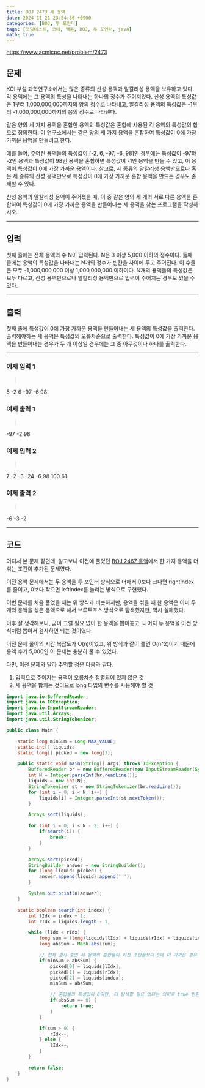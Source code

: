 ```yaml
---
title: BOJ 2473 세 용액
date: 2024-11-21 23:54:36 +0900
categories: [BOJ, 투 포인터]
tags: [코딩테스트, 코테, 백준, BOJ, 투 포인터, java]
math: true
---
```


<https://www.acmicpc.net/problem/2473>

## 문제
KOI 부설 과학연구소에서는 많은 종류의 산성 용액과 알칼리성 용액을 보유하고 있다. 각 용액에는 그 용액의 특성을 나타내는 하나의 정수가 주어져있다.  산성 용액의 특성값은 1부터 1,000,000,000까지의 양의 정수로 나타내고, 알칼리성 용액의 특성값은 -1부터 -1,000,000,000까지의 음의 정수로 나타낸다.

같은 양의 세 가지 용액을 혼합한 용액의 특성값은 혼합에 사용된 각 용액의 특성값의 합으로 정의한다. 이 연구소에서는 같은 양의 세 가지 용액을 혼합하여 특성값이 0에 가장 가까운 용액을 만들려고 한다.

예를 들어, 주어진 용액들의 특성값이 [-2, 6, -97, -6, 98]인 경우에는 특성값이 -97와 -2인 용액과 특성값이 98인 용액을 혼합하면 특성값이 -1인 용액을 만들 수 있고, 이 용액이 특성값이 0에 가장 가까운 용액이다. 참고로, 세 종류의 알칼리성 용액만으로나 혹은 세 종류의 산성 용액만으로 특성값이 0에 가장 가까운 혼합 용액을 만드는 경우도 존재할 수 있다.

산성 용액과 알칼리성 용액이 주어졌을 때, 이 중 같은 양의 세 개의 서로 다른 용액을 혼합하여 특성값이 0에 가장 가까운 용액을 만들어내는 세 용액을 찾는 프로그램을 작성하시오.

---
## 입력
첫째 줄에는 전체 용액의 수 N이 입력된다. N은 3 이상 5,000 이하의 정수이다. 둘째 줄에는 용액의 특성값을 나타내는 N개의 정수가 빈칸을 사이에 두고 주어진다. 이 수들은 모두 -1,000,000,000 이상 1,000,000,000 이하이다. N개의 용액들의 특성값은 모두 다르고, 산성 용액만으로나 알칼리성 용액만으로 입력이 주어지는 경우도 있을 수 있다.

---
## 출력
첫째 줄에 특성값이 0에 가장 가까운 용액을 만들어내는 세 용액의 특성값을 출력한다. 출력해야하는 세 용액은 특성값의 오름차순으로 출력한다. 특성값이 0에 가장 가까운 용액을 만들어내는 경우가 두 개 이상일 경우에는 그 중 아무것이나 하나를 출력한다.

---
### 예제 입력 1
> <pre>
5
-2 6 -97 -6 98
> </pre>

### 예제 출력 1
> <pre>
-97 -2 98
> </pre>

### 예제 입력 2
> <pre>
7
-2 -3 -24 -6 98 100 61
> </pre>

### 예제 출력 2
> <pre>
-6 -3 -2
> </pre>

---
## 코드

어디서 본 문제 같던데, 알고보니 이전에 풀었던 [BOJ 2467 용액](/posts/BOJ-2467)에서 한 가지 용액을 더 섞는 조건이 추가된 문제였다.

이전 용액 문제에서는 두 용액을 투 포인터 방식으로 더해서 0보다 크다면 rightIndex를 줄이고, 0보다 작으면 leftIndex를 늘리는 방식으로 구현했다.

이번 문제를 처음 풀었을 때는 위 방식과 비슷하지만, 용액을 섞을 때 한 용액은 이미 두 개의 용액을 섞은 용액으로 해서 브루트포스 방식으로 탐색했지만, 역시 실패했다.

이후 잘 생각해보니, 굳이 그럴 필요 없이 한 용액을 뽑아놓고, 나머지 두 용액을 이전 방식처럼 뽑아서 검사하면 되는 것이였다.

이전 문제 풀이의 시간 복잡도가 O(n)이었고, 위 방식과 같이 풀면 O(n^2)이기 때문에 용액 수가 5,000인 이 문제는 충분히 풀 수 있었다.

다만, 이전 문제와 달라 주의할 점은 다음과 같다.
1. 입력으로 주어지는 용액이 오름차순 정렬되어 있지 않은 것
2. 세 용액을 합치는 것이므로 long 타입의 변수를 사용해야 할 것

```java
import java.io.BufferedReader;
import java.io.IOException;
import java.io.InputStreamReader;
import java.util.Arrays;
import java.util.StringTokenizer;

public class Main {

    static long minSum = Long.MAX_VALUE;
    static int[] liquids;
    static long[] picked = new long[3];

    public static void main(String[] args) throws IOException {
        BufferedReader br = new BufferedReader(new InputStreamReader(System.in));
        int N = Integer.parseInt(br.readLine());
        liquids = new int[N];
        StringTokenizer st = new StringTokenizer(br.readLine());
        for (int i = 0; i < N; i++) {
            liquids[i] = Integer.parseInt(st.nextToken());
        }

        Arrays.sort(liquids);

        for (int i = 0; i < N - 2; i++) {
            if(search(i)) {
                break;
            }
        }

        Arrays.sort(picked);
        StringBuilder answer = new StringBuilder();
        for (long liquid: picked) {
            answer.append(liquid).append(' ');
        }

        System.out.println(answer);
    }

    static boolean search(int index) {
        int lIdx = index + 1;
        int rIdx = liquids.length - 1;

        while (lIdx < rIdx) {
            long sum = (long)liquids[lIdx] + liquids[rIdx] + liquids[index];
            long absSum = Math.abs(sum);

            // 현재 검사 중인 세 용액의 혼합물이 이전 조합들보다 0에 더 가까운 경우
            if(minSum > absSum) {
                picked[0] = liquids[lIdx];
                picked[1] = liquids[rIdx];
                picked[2] = liquids[index];
                minSum = absSum;

                // 혼합물의 특성값이 0이면, 더 탐색할 필요 없다는 의미로 true 반환
                if(absSum == 0) {
                    return true;
                }
            }

            if(sum > 0) {
                rIdx--;
            } else {
                lIdx++;
            }
        }

        return false;
    }
}
```
